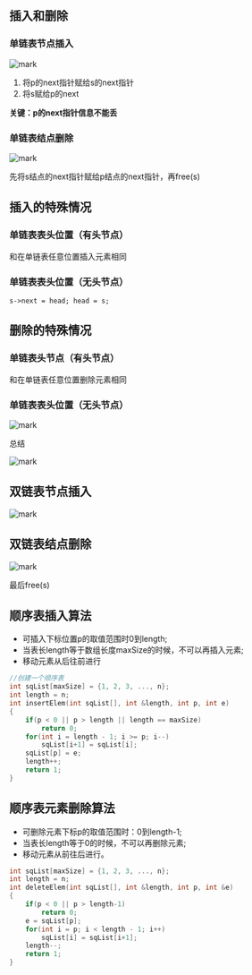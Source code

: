 ## 插入和删除

### 单链表节点插入

![mark](https://img.codelin.xyz/blog/20200118/uPPLryTnLVG1.png?imageslim)

1. 将p的next指针赋给s的next指针
2. 将s赋给p的next

**关键：p的next指针信息不能丢**

### 单链表结点删除

![mark](https://img.codelin.xyz/blog/20200118/WAUXbWsFOXo4.png?imageslim)

先将s结点的next指针赋给p结点的next指针，再free(s)

## 插入的特殊情况

### 单链表表头位置（有头节点）

和在单链表任意位置插入元素相同

### 单链表表头位置（无头节点）

`s->next = head; head = s;`

## 删除的特殊情况

### 单链表头节点（有头节点）

和在单链表任意位置删除元素相同

### 单链表表头位置（无头节点）

![mark](https://img.codelin.xyz/blog/20200118/izD1BdJAOHBj.png?imageslim)

总结

![mark](https://img.codelin.xyz/blog/20200118/T2zett9XVC0N.png?imageslim)

## 双链表节点插入

![mark](https://img.codelin.xyz/blog/20200118/RwgP5Td7if3Q.png?imageslim)

## 双链表结点删除

![mark](https://img.codelin.xyz/blog/20200118/Kgf4PeDwW64Q.png?imageslim)

最后free(s)

## 顺序表插入算法

+ 可插入下标位置p的取值范围时0到length;
+ 当表长length等于数组长度maxSize的时候，不可以再插入元素;
+ 移动元素从后往前进行

```cpp
//创建一个顺序表
int sqList[maxSize] = {1, 2, 3, ..., n};
int length = n;
int insertElem(int sqList[], int &length, int p, int e)
{
    if(p < 0 || p > length || length == maxSize)
        return 0;
    for(int i = length - 1; i >= p; i--)
        sqList[i+1] = sqList[i];
    sqList[p] = e;
    length++;
    return 1;
}
```

## 顺序表元素删除算法

+ 可删除元素下标p的取值范围时：0到length-1;
+ 当表长length等于0的时候，不可以再删除元素;
+ 移动元素从前往后进行。

```cpp
int sqList[maxSize] = {1, 2, 3, ..., n};
int length = n;
int deleteElem(int sqList[], int &length, int p, int &e)
{
    if(p < 0 || p > length-1)
        return 0;
    e = sqList[p];
    for(int i = p; i < length - 1; i++)
    	sqList[i] = sqList[i+1];
    length--;
    return 1;
}
```

